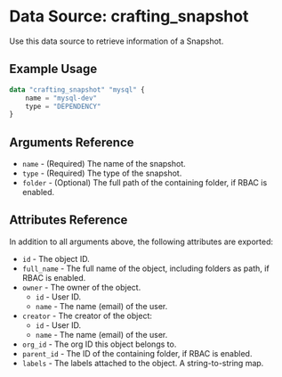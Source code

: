 # Data Source: crafting_snapshot

Use this data source to retrieve information of a Snapshot.

## Example Usage

``` terraform
data "crafting_snapshot" "mysql" {
    name = "mysql-dev"
    type = "DEPENDENCY"
}
```

## Arguments Reference

* `name` - (Required) The name of the snapshot.
* `type` - (Required) The type of the snapshot.
* `folder` - (Optional) The full path of the containing folder, if RBAC is enabled.

## Attributes Reference

In addition to all arguments above, the following attributes are exported:

* `id` - The object ID.
* `full_name` - The full name of the object, including folders as path, if RBAC is enabled.
* `owner` - The owner of the object.
    * `id` - User ID.
    * `name` - The name (email) of the user.
* `creator` - The creator of the object:
    * `id` - User ID.
    * `name` - The name (email) of the user.
* `org_id` - The org ID this object belongs to.
* `parent_id` - The ID of the containing folder, if RBAC is enabled.
* `labels` - The labels attached to the object. A string-to-string map.
